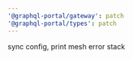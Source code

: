 ```yaml
---
'@graphql-portal/gateway': patch
'@graphql-portal/types': patch
---
```


sync config, print mesh error stack
